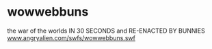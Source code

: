 wowwebbuns
=================

the war of the worlds IN 30 SECONDS and RE-ENACTED BY BUNNIES  
www.angryalien.com/swfs/wowwebbuns.swf
